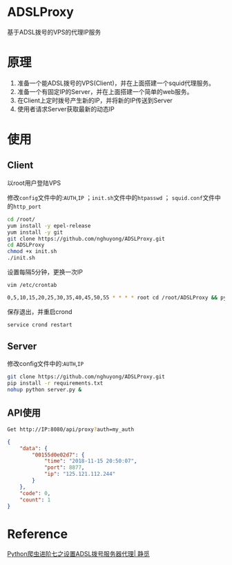 # ADSLProxy
基于ADSL拨号的VPS的代理IP服务

# 原理
1. 准备一个能ADSL拨号的VPS(Client)，并在上面搭建一个squid代理服务。
2. 准备一个有固定IP的Server，并在上面搭建一个简单的web服务。
3. 在Client上定时拨号产生新的IP，并将新的IP传送到Server
4. 使用者请求Server获取最新的动态IP

# 使用

## Client
以root用户登陆VPS

修改`config`文件中的:`AUTH`,`IP` ；`init.sh`文件中的`htpasswd` ； `squid.conf`文件中的`http_port`

```bash
cd /root/
yum install -y epel-release
yum install -y git
git clone https://github.com/nghuyong/ADSLProxy.git
cd ADSLProxy
chmod +x init.sh
./init.sh
```
设置每隔5分钟，更换一次IP
```bash
vim /etc/crontab
```
```bash
0,5,10,15,20,25,30,35,40,45,50,55 * * * * root cd /root/ADSLProxy && python client.py
```
保存退出，并重启crond
```bash
service crond restart
```

## Server
修改config文件中的:`AUTH`,`IP`
```bash
git clone https://github.com/nghuyong/ADSLProxy.git
pip install -r requirements.txt
nohup python server.py &
```

## API使用
```bash
Get http://IP:8080/api/proxy?auth=my_auth
```
```json
{
    "data": {
        "00155d0e02d7": {
            "time": "2018-11-15 20:50:07",
            "port": 8877,
            "ip": "125.121.112.244"
        }
    },
    "code": 0,
    "count": 1
}
```

# Reference
[Python爬虫进阶七之设置ADSL拨号服务器代理| 静觅](https://cuiqingcai.com/3443.html)
